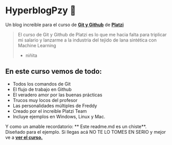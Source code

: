 # HyperblogPzy 💚
Un blog increible para el curso de [**Git y Github**](https://platzi.com/cursos/gitgithub/ "Git y Github") de [**Platzi**](https://platzi.com/ "Platzi")
>El curso de Git y Github de Platzi es lo que me hacia falta para triplicar mi salario y lanzarme a la industria del tejido de lana sintética con Machine Learning
> - niñita

## En este curso vemos de todo:
* Todos los comandos de Git
* El flujo de trabajo en Github
* El veradero amor por las buenas prácticas
* Trucos muy locos del profesor
* Las personalidades múltiples de Freddy
* Creado por el increible Platzi Team
* Incluye ejemplos en Windows, Linux y Mac.

Y como un amable recordatorio: ** Este readme.md es un chiste**. Diseñado para el ejemplo. Si llegas acá NO TE LO TOMES EN SERIO y mejor ve a [**ver el curso.**](https://platzi.com/cursos/gitgithub/ "ver el curso.")
